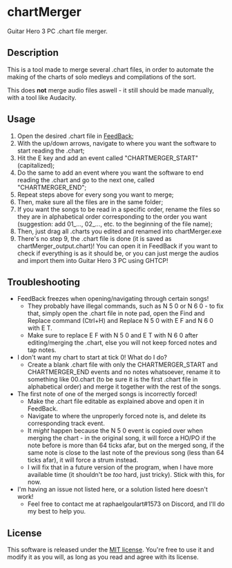 # chartMerger

Guitar Hero 3 PC .chart file merger.

## Description

This is a tool made to merge several .chart files, in order to automate the making of the charts of solo medleys and compilations of the sort.

This does **not** merge audio files aswell - it still should be made manually, with a tool like Audacity.

## Usage

1. Open the desired .chart file in [FeedBack](https://github.com/TurkeyMan/feedback-editor/raw/master/Builds/FeedBack0.97b.zip);
2. With the up/down arrows, navigate to where you want the software to start reading the .chart;
3. Hit the E key and add an event called "CHARTMERGER_START" (capitalized);
4. Do the same to add an event where you want the software to end reading the .chart and go to the next one, called "CHARTMERGER_END";
5. Repeat steps above for every song you want to merge;
6. Then, make sure all the files are in the same folder;
7. If you want the songs to be read in a specific order, rename the files so they are in alphabetical order corresponding to the order you want (suggestion: add 01_..., 02_..., etc. to the beginning of the file name);
8. Then, just drag all .charts you edited and renamed into chartMerger.exe
9. There's no step 9, the .chart file is done (it is saved as chartMerger_output.chart)! You can open it in FeedBack if you want to check if everything is as it should be, or you can just merge the audios and import them into Guitar Hero 3 PC using GHTCP!

## Troubleshooting

* FeedBack freezes when opening/navigating through certain songs!
  * They probably have illegal commands, such as N 5 0 or N 6 0 - to fix that, simply open the .chart file in note pad, open the Find and Replace command (Ctrl+H) and Replace N 5 0 with E F and N 6 0 with E T.
  * Make sure to replace E F with N 5 0 and E T with N 6 0 after editing/merging the .chart, else you will not keep forced notes and tap notes.
* I don't want my chart to start at tick 0! What do I do?
  * Create a blank .chart file with only the CHARTMERGER_START and CHARTMERGER_END events and no notes whatsoever, rename it to something like 00.chart (to be sure it is the first .chart file in alphabetical order) and merge it together with the rest of the songs.
* The first note of one of the merged songs is incorrectly forced!
  * Make the .chart file editable as explained above and open it in FeedBack.
  * Navigate to where the unproperly forced note is, and delete its corresponding track event.
  * It *might* happen because the N 5 0 event is copied over when merging the chart - in the original song, it will force a HO/PO if the note before is more than 64 ticks afar, but on the merged song, if the same note is close to the last note of the previous song (less than 64 ticks afar), it will force a strum instead.
  * I will fix that in a future version of the program, when I have more available time (it shouldn't be *too* hard, just tricky). Stick with this, for now.
* I'm having an issue not listed here, or a solution listed here doesn't work!
  * Feel free to contact me at raphaelgoulart#1573 on Discord, and I'll do my best to help you.

## License

This software is released under the [MIT license](LICENSE). You're free to use it and modify it as you will, as long as you read and agree with its license.